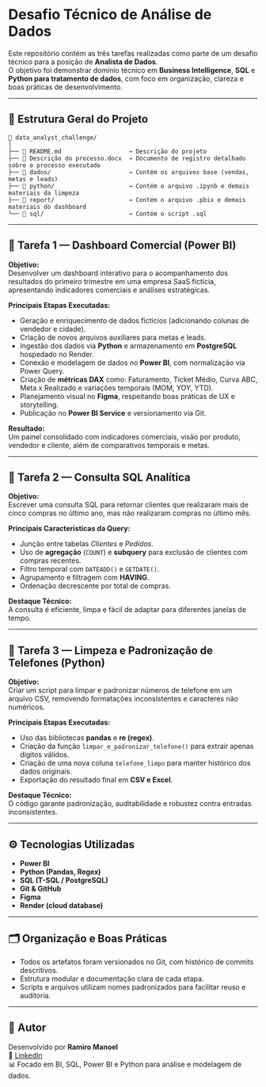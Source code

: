 # Desafio Técnico de Análise de Dados

Este repositório contém as três tarefas realizadas como parte de um desafio técnico para a posição de **Analista de Dados**.  
O objetivo foi demonstrar domínio técnico em **Business Intelligence**, **SQL** e **Python para tratamento de dados**, com foco em organização, clareza e boas práticas de desenvolvimento.

---

## 🧩 Estrutura Geral do Projeto

```
📁 data_analyst_challenge/
│
├── 📄 README.md                   → Descrição do projeto
├── 📄 Descrição do processo.docx  → Documento de registro detalhado sobre o processo executado
├── 📁 dados/                      → Contém os arquivos base (vendas, metas e leads)
├── 📁 python/                     → Contém o arquivo .ipynb e demais materiais da limpeza
├── 📁 report/                     → Contém o arquivo .pbix e demais materiais do dashboard
└── 📁 sql/                        → Contém o script .sql
```

---

## 🧠 Tarefa 1 — Dashboard Comercial (Power BI)

**Objetivo:**  
Desenvolver um dashboard interativo para o acompanhamento dos resultados do primeiro trimestre em uma empresa SaaS fictícia, apresentando indicadores comerciais e análises estratégicas.

**Principais Etapas Executadas:**
- Geração e enriquecimento de dados fictícios (adicionando colunas de vendedor e cidade).  
- Criação de novos arquivos auxiliares para metas e leads.  
- Ingestão dos dados via **Python** e armazenamento em **PostgreSQL** hospedado no Render.  
- Conexão e modelagem de dados no **Power BI**, com normalização via Power Query.  
- Criação de **métricas DAX** como: Faturamento, Ticket Médio, Curva ABC, Meta x Realizado e variações temporais (MOM, YOY, YTD).  
- Planejamento visual no **Figma**, respeitando boas práticas de UX e storytelling.  
- Publicação no **Power BI Service** e versionamento via Git.

**Resultado:**  
Um painel consolidado com indicadores comerciais, visão por produto, vendedor e cliente, além de comparativos temporais e metas.

---

## 💾 Tarefa 2 — Consulta SQL Analítica

**Objetivo:**  
Escrever uma consulta SQL para retornar clientes que realizaram mais de cinco compras no último ano, mas não realizaram compras no último mês.

**Principais Características da Query:**
- Junção entre tabelas *Clientes* e *Pedidos*.  
- Uso de **agregação** (`COUNT`) e **subquery** para exclusão de clientes com compras recentes.  
- Filtro temporal com `DATEADD()` e `GETDATE()`.  
- Agrupamento e filtragem com **HAVING**.  
- Ordenação decrescente por total de compras.

**Destaque Técnico:**  
A consulta é eficiente, limpa e fácil de adaptar para diferentes janelas de tempo.

---

## 🧹 Tarefa 3 — Limpeza e Padronização de Telefones (Python)

**Objetivo:**  
Criar um script para limpar e padronizar números de telefone em um arquivo CSV, removendo formatações inconsistentes e caracteres não numéricos.

**Principais Etapas Executadas:**
- Uso das bibliotecas **pandas** e **re (regex)**.  
- Criação da função `limpar_e_padronizar_telefone()` para extrair apenas dígitos válidos.  
- Criação de uma nova coluna `telefone_limpo` para manter histórico dos dados originais.  
- Exportação do resultado final em **CSV e Excel**.

**Destaque Técnico:**  
O código garante padronização, auditabilidade e robustez contra entradas inconsistentes.

---

## ⚙️ Tecnologias Utilizadas

- **Power BI**
- **Python (Pandas, Regex)**
- **SQL (T-SQL / PostgreSQL)**
- **Git & GitHub**
- **Figma**
- **Render (cloud database)**

---

## 🗂️ Organização e Boas Práticas

- Todos os artefatos foram versionados no Git, com histórico de commits descritivos.  
- Estrutura modular e documentação clara de cada etapa.  
- Scripts e arquivos utilizam nomes padronizados para facilitar reuso e auditoria.

---

## 📘 Autor

Desenvolvido por **Ramiro Manoel**  
💼 [LinkedIn](https://www.linkedin.com/in/ramiromanoel)  
📊 Focado em BI, SQL, Power BI e Python para análise e modelagem de dados.

